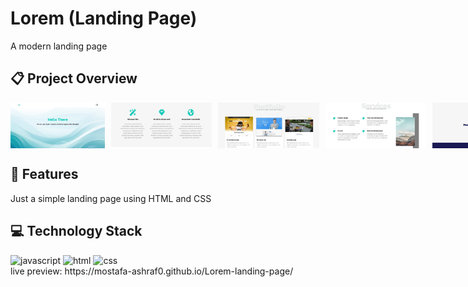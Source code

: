 # Lorem (Landing Page)
A modern landing page
## :clipboard: Project Overview
<div style = "display:flex; gap:10px;">
  <img src="images/home.PNG" alt="home" width="30%" height = "auto">
  <img src="images/cards.PNG" alt="test Screenshot" width="32%" height = "auto">
  <img src="images/portfolio.PNG" alt="time Screenshot" width="32%" height = "auto">
  <img src="images/service.PNG" alt="form Screenshot" width="32%" height = "auto">
  <img src="images/contact.PNG" alt="features Screenshot" width="32%" height = "auto">
  <img src="images/about.PNG" alt="about Screenshot" width="32%" height = "auto">
</div>

## :sparkler: Features

  Just a simple landing page using HTML and CSS 

## :computer: Technology Stack
<div>
  <img src="https://raw.githubusercontent.com/marwin1991/profile-technology-icons/refs/heads/main/icons/javascript.png" alt="javascript" width="100px" height = "auto">
  <img src="https://raw.githubusercontent.com/marwin1991/profile-technology-icons/refs/heads/main/icons/html.png" alt="html" width="100px" height = "auto">
  <img src="https://raw.githubusercontent.com/marwin1991/profile-technology-icons/refs/heads/main/icons/css.png" alt="css" width="100px" height = "auto">
</div>
live preview: https://mostafa-ashraf0.github.io/Lorem-landing-page/
